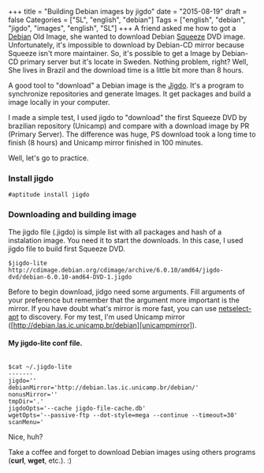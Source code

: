 +++
title = "Building Debian images by jigdo"
date = "2015-08-19"
draft = false
Categories = ["SL", "english", "debian"]
Tags = ["english", "debian", "jigdo", "images", "english", "SL"]
+++
A friend asked me how to got a [Debian][debian] Old Image, she wanted to download Debian [Squeeze][squeeze] DVD image. Unfortunately, it's impossible to download by Debian-CD mirror because Squeeze isn't more maintainer. So, it's possible to get a Image by Debian-CD primary server but it's locate in Sweden. Nothing problem, right? Well, She lives in Brazil and the download time is a little bit more than 8 hours.

A good tool to "download" a Debian image is the [Jigdo][jigdo]. It's a program to synchronize repositories and generate Images. It get packages and build a image locally in your computer.

I made a simple test, I used jigdo to "download" the first Squeeze DVD by brazilian repository (Unicamp) and compare with a download image by PR (Primary Server). The difference was huge, PS download took a long time to finish (8 hours) and Unicamp mirror finished in 100 minutes.

Well, let's go to practice.

### Install jigdo
```
#aptitude install jigdo
```

### Downloading and building image

The jigdo file (.jigdo) is simple list with all packages and hash of a instalation image. You need it to start the downloads. In this case, I used jigdo file to build first Squeeze DVD.

```
$jigdo-lite http://cdimage.debian.org/cdimage/archive/6.0.10/amd64/jigdo-dvd/debian-6.0.10-amd64-DVD-1.jigdo
```

Before to begin download, jidgo need some arguments. Fill arguments of your preference but remember that the argument more important is the mirror. If you have doubt what's mirror is more fast, you can use [netselect-apt][1] to discovery. For my test, I'm used Unicamp mirror ([http://debian.las.ic.unicamp.br/debian][unicampmirror]).

#### My jigdo-lite conf file.

```

$cat ~/.jigdo-lite
-------
jigdo=''
debianMirror='http://debian.las.ic.unicamp.br/debian/'
nonusMirror=''
tmpDir='.'
jigdoOpts='--cache jigdo-file-cache.db'
wgetOpts='--passive-ftp --dot-style=mega --continue --timeout=30'
scanMenu='
```


Nice, huh?

Take a coffee and forget to download Debian images using others programs (**curl**, **wget**, etc.). :)

[squeeze]: https://www.debian.org/releases/squeeze/
[debian]: http://www.debian.org/
[jigdo]: https://www.debian.org/CD/jigdo-cd/
[unicampmirror]: http://debian.las.ic.unicamp.br/debian
[1]: https://packages.debian.org/search?keywords=netselect-apt
